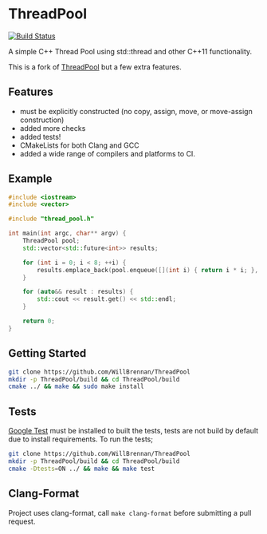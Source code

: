 # ThreadPool

[![Build Status](https://travis-ci.org/WillBrennan/ThreadPool.svg?branch=master)](https://travis-ci.org/WillBrennan/ThreadPool)

A simple C++ Thread Pool using std::thread and other C++11 functionality.

This is a fork of [ThreadPool](https://github.com/progschj/ThreadPool) but a few extra features.

## Features
* must be explicitly constructed (no copy, assign, move, or move-assign construction)
* added more checks
* added tests!
* CMakeLists for both Clang and GCC
* added a wide range of compilers and platforms to CI.

## Example

```c++
#include <iostream>
#include <vector>

#include "thread_pool.h"

int main(int argc, char** argv) {
    ThreadPool pool;
    std::vector<std::future<int>> results;

    for (int i = 0; i < 8; ++i) {
        results.emplace_back(pool.enqueue([](int i) { return i * i; }, i));
    }

    for (auto&& result : results) {
        std::cout << result.get() << std::endl;
    }

    return 0;
}
```

## Getting Started

```bash
git clone https://github.com/WillBrennan/ThreadPool
mkdir -p ThreadPool/build && cd ThreadPool/build
cmake ../ && make && sudo make install
```

## Tests
[Google Test](https://github.com/google/googletest) must be installed to built the tests, tests are not build by default
due to install requirements. To run the tests;

```bash
git clone https://github.com/WillBrennan/ThreadPool
mkdir -p ThreadPool/build && cd ThreadPool/build
cmake -Dtests=ON ../ && make && make test
```

## Clang-Format
Project uses clang-format, call `make clang-format` before submitting a pull request.
